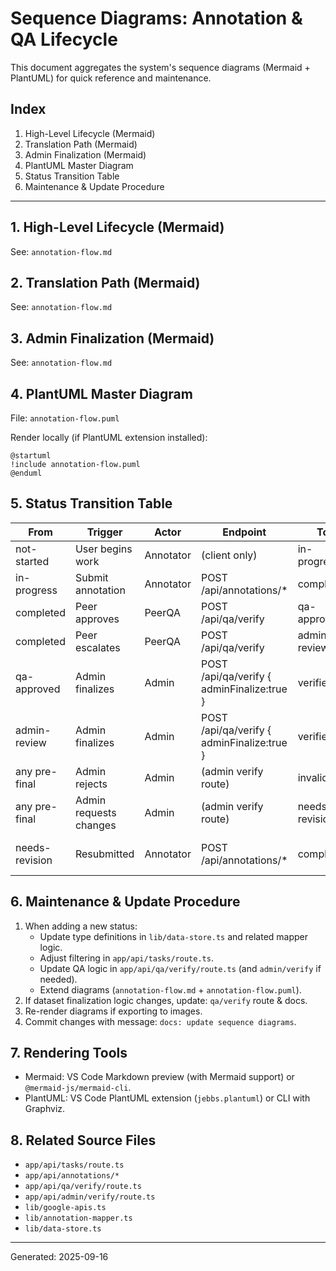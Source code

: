 # Sequence Diagrams: Annotation & QA Lifecycle

This document aggregates the system's sequence diagrams (Mermaid + PlantUML) for quick reference and maintenance.

## Index
1. High-Level Lifecycle (Mermaid)
2. Translation Path (Mermaid)
3. Admin Finalization (Mermaid)
4. PlantUML Master Diagram
5. Status Transition Table
6. Maintenance & Update Procedure

---
## 1. High-Level Lifecycle (Mermaid)
See: `annotation-flow.md`

## 2. Translation Path (Mermaid)
See: `annotation-flow.md`

## 3. Admin Finalization (Mermaid)
See: `annotation-flow.md`

## 4. PlantUML Master Diagram
File: `annotation-flow.puml`

Render locally (if PlantUML extension installed):
```
@startuml
!include annotation-flow.puml
@enduml
```

## 5. Status Transition Table
| From | Trigger | Actor | Endpoint | To | Notes |
|------|---------|-------|----------|----|-------|
| not-started | User begins work | Annotator | (client only) | in-progress | Local only |
| in-progress | Submit annotation | Annotator | POST /api/annotations/* | completed | Logged to sheet |
| completed | Peer approves | PeerQA | POST /api/qa/verify | qa-approved | QA mark applied |
| completed | Peer escalates | PeerQA | POST /api/qa/verify | admin-review | Escalated for admin |
| qa-approved | Admin finalizes | Admin | POST /api/qa/verify { adminFinalize:true } | verified | Triggers dataset append |
| admin-review | Admin finalizes | Admin | POST /api/qa/verify { adminFinalize:true } | verified | Handles escalated item |
| any pre-final | Admin rejects | Admin | (admin verify route) | invalid | Hidden |
| any pre-final | Admin requests changes | Admin | (admin verify route) | needs-revision | Original annotator only |
| needs-revision | Resubmitted | Annotator | POST /api/annotations/* | completed | Returns to QA cycle |

## 6. Maintenance & Update Procedure
1. When adding a new status:
   - Update type definitions in `lib/data-store.ts` and related mapper logic.
   - Adjust filtering in `app/api/tasks/route.ts`.
   - Update QA logic in `app/api/qa/verify/route.ts` (and `admin/verify` if needed).
   - Extend diagrams (`annotation-flow.md` + `annotation-flow.puml`).
2. If dataset finalization logic changes, update: `qa/verify` route & docs.
3. Re-render diagrams if exporting to images.
4. Commit changes with message: `docs: update sequence diagrams`.

## 7. Rendering Tools
- Mermaid: VS Code Markdown preview (with Mermaid support) or `@mermaid-js/mermaid-cli`.
- PlantUML: VS Code PlantUML extension (`jebbs.plantuml`) or CLI with Graphviz.

## 8. Related Source Files
- `app/api/tasks/route.ts`
- `app/api/annotations/*`
- `app/api/qa/verify/route.ts`
- `app/api/admin/verify/route.ts`
- `lib/google-apis.ts`
- `lib/annotation-mapper.ts`
- `lib/data-store.ts`

---
Generated: 2025-09-16
